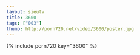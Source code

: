 ```yaml
--- 
layout: sieutv
title: 3600
tags: ["003"]
thumb: http://porn720.net/video/3600/poster.jpg
---
```

{% include porn720 key="3600" %} 
